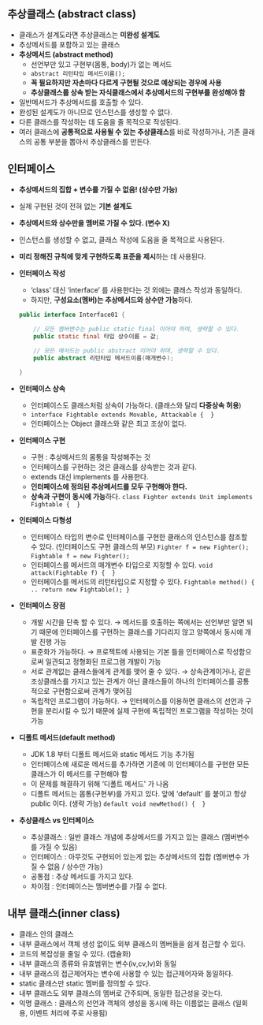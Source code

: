 ## 추상클래스 (abstract class)

- 클래스가 설계도라면 추상클래스는 **미완성 설계도**
- 추상메서드를 포함하고 있는 클래스
- **추상메서드 (abstract method)**
    - 선언부만 있고 구현부(몸통, body)가 없는 메서드
    - `abstract 리턴타입 메서드이름();`
    - **꼭 필요하지만 자손마다 다르게 구현될 것으로 예상되는 경우에 사용**
    - **추상클래스를 상속 받는 자식클래스에서 추상메서드의 구현부를 완성해야 함**
- 일반메서드가 추상메서드를 호출할 수 있다.
- 완성된 설계도가 아니므로 인스턴스를 생성할 수 없다.
- 다른 클래스를 작성하는 데 도움을 줄 목적으로 작성된다.
- 여러 클래스에 **공통적으로 사용될 수 있는 추상클래스**를 바로 작성하거나, 기존 클래스의 공통 부분을 뽑아서 추상클래스를 만든다.

## 인터페이스

- **추상메서드의 집합 + 변수를 가질 수 없음! (상수만 가능)**
- 실제 구현된 것이 전혀 없는 **기본 설계도**
- **추상메서드와 상수만을 멤버로 가질 수 있다. (변수 X)**
- 인스턴스를 생성할 수 없고, 클래스 작성에 도움을 줄 목적으로 사용된다.
- **미리 정해진 규칙에 맞게 구현하도록 표준을 제시**하는 데 사용된다.
- **인터페이스 작성**
    - ‘class’ 대신 ‘interface’ 를 사용한다는 것 외에는 클래스 작성과 동일하다.
    - 하지만, **구성요소(멤버)는 추상메서드와 상수만 가능**하다.
    
    ```java
    public interface Interface01 {
        
    	// 모든 멤버변수는 public static final 이어야 하며, 생략할 수 있다.
        public static final 타입 상수이름 = 값;
    
    	// 모든 메서드는 public abstract 이어야 하며, 생략할 수 있다.
        public abstract 리턴타입 메서드이름(매개변수);
    
    }
    ```
    

- **인터페이스 상속**
    - 인터페이스도 클래스처럼 상속이 가능하다. (클래스와 달리 **다중상속 허용**)
    - `interface Fightable extends Movable, Attackable {  }`
    - 인터페이스는 Object 클래스와 같은 최고 조상이 없다.
    
- **인터페이스 구현**
    - 구현 : 추상메서드의 몸통을 작성해주는 것
    - 인터페이스를 구현하는 것은 클래스를 상속받는 것과 같다.
    - extends 대신 implements 를 사용한다.
    - **인터페이스에 정의된 추상메서드를 모두 구현해야 한다.**
    - **상속과 구현이 동시에 가능**하다. `class Fighter extends Unit implements Fightable {  }`
    
- **인터페이스 다형성**
    - 인터페이스 타입의 변수로 인터페이스를 구현한 클래스의 인스턴스를 참조할 수 있다. (인터페이스도 구현 클래스의 부모)
    `Fighter f = new Fighter();`  `Fightable f = new Fighter();`
    - 인터페이스를 메서드의 매개변수 타입으로 지정할 수 있다. 
    `void attack(Fightable f) {  }`
    - 인터페이스를 메서드의 리턴타입으로 지정할 수 있다.
    `Fightable method() { .. return new Fightable(); }`
    
- **인터페이스 장점**
    - 개발 시간을 단축 할 수 있다. → 메서드를 호출하는 쪽에서는 선언부만 알면 되기 때문에 인터페이스를 구현하는 클래스를 기다리지 않고 양쪽에서 동시에 개발 진행 가능
    - 표준화가 가능하다. → 프로젝트에 사용되는 기본 틀을 인터페이스로 작성함으로써 일관되고 정형화된 프로그램 개발이 가능
    - 서로 관계없는 클래스들에게 관계를 맺어 줄 수 있다. → 상속관계이거나, 같은 조상클래스를 가지고 있는 관계가 아닌 클래스들이 하나의 인터페이스를 공통적으로 구현함으로써 관계가 맺어짐
    - 독립적인 프로그램이 가능하다. → 인터페이스를 이용하면 클래스의 선언과 구현을 분리시킬 수 있기 때문에 실제 구현에 독립적인 프로그램을 작성하는 것이 가능
    
- **디폴트 메서드(default method)**
    - JDK 1.8 부터 디폴트 메서드와 static 메서드 기능 추가됨
    - 인터페이스에 새로운 메서드를 추가하면 기존에 이 인터페이스를 구현한 모든 클래스가 이 메서드를 구현해야 함
    - 이 문제를 해결하기 위해 ‘디폴트 메서드' 가 나옴
    - 디폴트 메서드는 몸통(구현부)를 가지고 있다. 앞에 ‘default’ 를 붙이고 항상 public 이다. (생략 가능)
    `default void newMethod() {  }`

- **추상클래스 vs 인터페이스**
    - 추상클래스 : 일반 클래스 개념에 추상메서드를 가지고 있는 클래스 (멤버변수를 가질 수 있음)
    - 인터페이스 : 아무것도 구현되어 있는게 없는 추상메서드의 집합 (멤버변수 가질 수 없음 / 상수만 가능)
    - 공통점 : 추상 메서드를 가지고 있다.
    - 차이점 : 인터페이스는 멤버변수를 가질 수 없다.

## 내부 클래스(inner class)

- 클래스 안의 클래스
- 내부 클래스에서 객체 생성 없이도 외부 클래스의 멤버들을 쉽게 접근할 수 있다.
- 코드의 복잡성을 줄일 수 있다. (캡슐화)
- 내부 클래스의 종류와 유효범위는 변수(iv,cv,lv)와 동일
- 내부 클래스의 접근제어자는 변수에 사용할 수 있는 접근제어자와 동일하다.
- static 클래스만 static 멤버를 정의할 수 있다.
- 내부 클래스도 외부 클래스의 멤버로 간주되며, 동일한 접근성을 갖는다.
- 익명 클래스 : 클래스의 선언과 객체의 생성을 동시에 하는 이름없는 클래스 (일회용, 이벤트 처리에 주로 사용됨)
